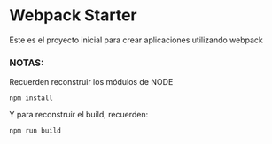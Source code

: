 # Webpack Starter

 Este es el proyecto inicial para crear aplicaciones utilizando webpack

 ### NOTAS:

 Recuerden reconstruir los módulos de NODE

 ```
npm install
 ```

 Y para reconstruir el build, recuerden:

 ```
 npm run build
 ```